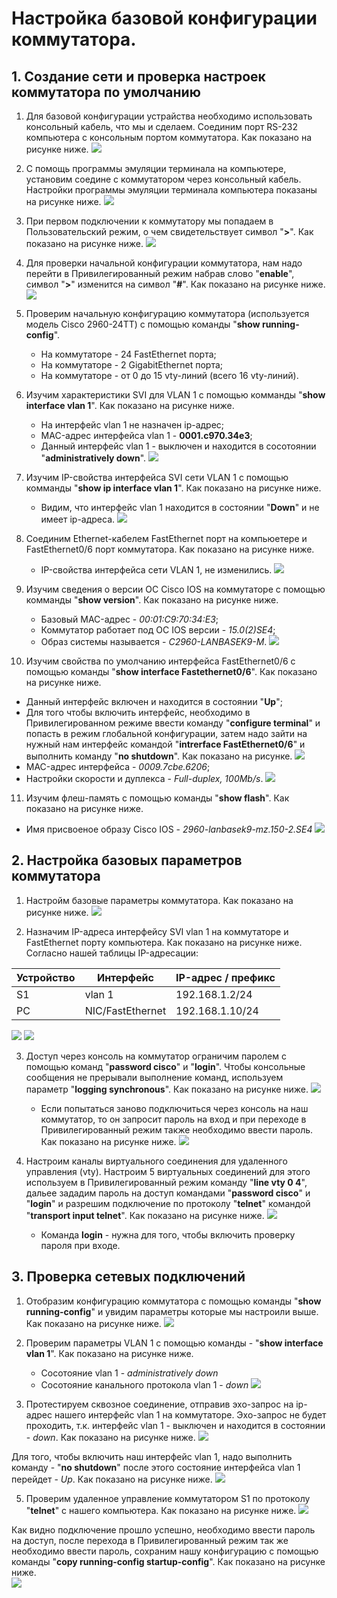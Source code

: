 # Настройка базовой конфигурации коммутатора.

## 1. Создание сети и проверка настроек коммутатора по умолчанию

1. Для базовой конфигурации устрайства необходимо использовать консольный кабель, что мы и сделаем. Соединим порт RS-232 компьютера  с консольным портом  коммутатора. Как показано на рисунке ниже.
![](https://github.com/devops-user/otus/blob/main/homeworks/homework_02/images/PC_SW_console.png)
2. С помощь программы эмуляции терминала на компьютере, установим соедине с коммутатором через консольный кабель. Настройки программы эмуляции терминала компьютера показаны на рисунке ниже.
![](https://github.com/devops-user/otus/blob/main/homeworks/homework_02/images/Terminal_cfg.png)
3. При первом подключении к коммутатору мы попадаем в Пользовательский режим, о чем свидетельствует символ "**>**". Как показано на рисунке ниже.
![](https://github.com/devops-user/otus/blob/main/homeworks/homework_02/images/mode_1.png)
4. Для проверки начальной конфигурации коммутатора, нам надо перейти в Привилегированный режим набрав слово "**enable**", символ "**>**" изменится на символ "**#**". Как показано на рисунке ниже.
![](https://github.com/devops-user/otus/blob/main/homeworks/homework_02/images/mode_2.png)

5. Проверим начальную конфигурацию коммутатора (используется модель Cisco 2960-24TT) с помощью команды "**show running-config**".
   * На коммутаторе - 24 FastEthernet порта;
   * На коммутаторе - 2 GigabitEthernet порта;
   * На коммутаторе - от 0 до 15 vty-линий (всего 16 vty-линий).

6. Изучим характеристики SVI для VLAN 1 с помощью комманды "**show interface vlan 1**". Как показано на рисунке ниже.
   * На интерфейс vlan 1 не назначен ip-адрес;
   * MAC-адрес интерфейса vlan 1 - **0001.c970.34e3**;
   * Данный интерфейс vlan 1 - выключен и находится в сосотоянии "**administratively down**".
![](https://github.com/devops-user/otus/blob/main/homeworks/homework_02/images/vlan_1.png)

7. Изучим IP-свойства интерфейса SVI сети VLAN 1 с помощью комманды "**show ip interface vlan 1**". Как показано на рисунке ниже.
   * Видим, что интерфейс vlan 1 находится в состоянии "**Down**" и не имеет ip-адреса.
![](https://github.com/devops-user/otus/blob/main/homeworks/homework_02/images/vlan_1_1.png)

8. Соединим Ethernet-кабелем FastEthernet порт на компьюетере и FastEthernet0/6 порт коммутатора. Как показано на рисунке ниже.
   * IP-свойства интерфейса сети VLAN 1, не изменились.
![](https://github.com/devops-user/otus/blob/main/homeworks/homework_02/images/FastEthernet_SW_PC.png)

9. Изучим сведения о версии ОС Cisco IOS на коммутаторе с помощью комманды "**show version**". Как показано на рисунке ниже.
   * Базовый MAC-адрес - *00:01:C9:70:34:E3*;
   * Коммутатор работает под ОС IOS версии - *15.0(2)SE4*;
   * Образ системы называется - *C2960-LANBASEK9-M*.
![](https://github.com/devops-user/otus/blob/main/homeworks/homework_02/images/SW_version.png)

10. Изучим свойства по умолчанию интерфейса FastEthernet0/6 с помощью команды "**show interface Fastethernet0/6**". Как показано на рисунке ниже.
   * Данный интерфейс включен и находится в состоянии "**Up**";
   * Для того чтобы включить интерфейс, необходимо в Привилегированном режиме ввести команду "**configure terminal**" и попасть в режим глобальной конфигурации, затем надо зайти на нужный нам интерфейс командой "**intrerface FastEthernet0/6**" и выполнить команду "**no shutdown**". Как показано на рисунке.
![](https://github.com/devops-user/otus/blob/main/homeworks/homework_02/images/FastEthernet_6_no_shut.png)
   * MAC-адрес интерфейса - *0009.7cbe.6206*;
   * Настройки скорости и дуплекса - *Full-duplex, 100Mb/s*.
![](https://github.com/devops-user/otus/blob/main/homeworks/homework_02/images/FastEthernet_6.png)

11. Изучим флеш-память с помощью команды "**show flash**". Как показано на рисунке ниже.
   * Имя присвоеное образу Cisco IOS - *2960-lanbasek9-mz.150-2.SE4*
![](https://github.com/devops-user/otus/blob/main/homeworks/homework_02/images/show_flash.png)

## 2. Настройка базовых параметров коммутатора

1. Настройм базовые параметры коммутатора. Как показано на рисунке ниже.
![](https://github.com/devops-user/otus/blob/main/homeworks/homework_02/images/base_cfg.png)

2. Назначим IP-адреса интерфейсу SVI vlan 1 на коммутаторе и FastEthernet порту компьютера. Как показано на рисунке ниже. Согласно нашей таблицы IP-адресации:

Устройство | Интерфейс | IP-адрес / префикс |
 --- | --- | ---
 S1 | vlan 1 | 192.168.1.2/24 |
 PC | NIC/FastEthernet | 192.168.1.10/24 |
 
![](https://github.com/devops-user/otus/blob/main/homeworks/homework_02/images/vlan_1_ip.png)
![](https://github.com/devops-user/otus/blob/main/homeworks/homework_02/images/PC_ip.png)
 
3. Доступ через консоль на коммутатор ограничим паролем с помощью команд "**password cisco**" и "**login**". Чтобы консольные сообщения не прерывали выполнение команд, используем параметр "**logging synchronous**".
Как показано на рисунке ниже.
![](https://github.com/devops-user/otus/blob/main/homeworks/homework_02/images/console.png)

   * Если попытаться заново подключиться через консоль на наш коммутатор, то он запросит пароль на вход и при переходе в Привилегированный режим также необходимо ввести пароль. Как показано на рисунке ниже.
![](https://github.com/devops-user/otus/blob/main/homeworks/homework_02/images/console_2.png)

4. Настроим каналы виртуального соединения для удаленного управления (vty). Настроим 5 виртуальных соединений для этого используем в Привилегированный режим команду "**line vty 0 4**", дальее зададим пароль на доступ командами "**password cisco**" и "**login**" и разрешим подключение по протоколу "**telnet**" командой "**transport input telnet**". Как показано на рисунке ниже.
![](https://github.com/devops-user/otus/blob/main/homeworks/homework_02/images/vty.png)
   * Команда **login** - нужна для того, чтобы включить проверку пароля при входе.

## 3. Проверка сетевых подключений

1. Отобразим конфигурацию коммутатора с помощью команды "**show running-config**" и увидим параметры которые мы настроили выше. Как показано на рисунке ниже.
![](https://github.com/devops-user/otus/blob/main/homeworks/homework_02/images/check_cfg.png)

2. Проверим параметры VLAN 1 с помощью команды - "**show interface vlan 1**". Как показано на рисунке ниже.
   * Сосотояние vlan 1 - *administratively down*
   * Сосотояние канального протокола vlan 1  - *down*
![](https://github.com/devops-user/otus/blob/main/homeworks/homework_02/images/vlan_1_status.png)

3. Протестируем сквозное соединение, отправив эхо-запрос на ip-адрес нашего интерфейс vlan 1 на коммутаторе. Эхо-запрос не будет проходить, т.к. интерфейс vlan 1 - выключен и находится в состоянии - *down*. Как показано на рисунке ниже.
![](https://github.com/devops-user/otus/blob/main/homeworks/homework_02/images/ping_1.png)

Для того, чтобы включить наш интерфейс vlan 1, надо выполнить команду - "**no shutdown**" после этого состояние интерфейса vlan 1 перейдет - *Up*. Как показано на рисунке ниже.
![](https://github.com/devops-user/otus/blob/main/homeworks/homework_02/images/vlan_1_no_shut.png)

5. Проверим удаленное управление коммутатором S1 по протоколу "**telnet**" с нашего компьютера. Как показано на рисунке ниже.
![](https://github.com/devops-user/otus/blob/main/homeworks/homework_02/images/telnet_1.png)

Как видно подключение прошло успешно, необходимо ввести пароль на доступ, после перехода в Привилегированный режим так же необходимо ввести пароль, сохраним нашу конфигурацию с помощью команды "**copy running-config startup-config**". Как показано на рисунке ниже.  
![](https://github.com/devops-user/otus/blob/main/homeworks/homework_02/images/telnet_2.png)
